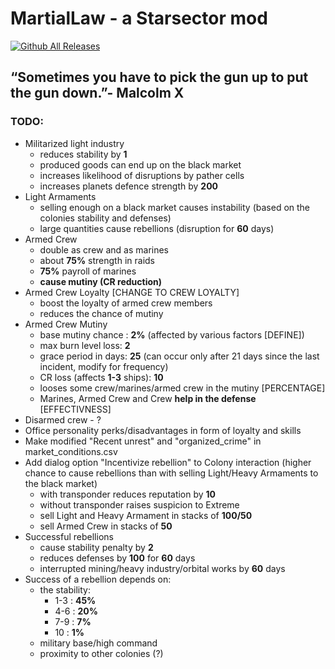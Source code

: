 # MartialLaw - a Starsector mod
[![Github All Releases](https://img.shields.io/github/downloads/MilanTodorovic/MartialLaw/total.svg)]()

## “Sometimes you have to pick the gun up to put the gun down.”- Malcolm X

### TODO:
- Militarized light industry
  - reduces stability by **1**
  - produced goods can end up on the black market
  - increases likelihood of disruptions by pather cells
  - increases planets defence strength by **200**
- Light Armaments 
  - selling enough on a black market causes instability (based on the colonies stability and defenses) 
  - large quantities cause rebellions (disruption for **60** days)
- Armed Crew
  - double as crew and as marines
  - about **75%** strength in raids
  - **75%** payroll of marines
  - **cause mutiny (CR reduction)**
- Armed Crew Loyalty [CHANGE TO CREW LOYALTY]
  - boost the loyalty of armed crew members
  - reduces the chance of mutiny
- Armed Crew Mutiny
  - base mutiny chance : **2%** (affected by various factors [DEFINE])
  - max burn level loss: **2**
  - grace period in days: **25** (can occur only after 21 days since the last incident, modify for frequency)
  - CR loss (affects **1-3** ships): **10**
  - looses some crew/marines/armed crew in the mutiny [PERCENTAGE]
  - Marines, Armed Crew and Crew **help in the defense** [EFFECTIVNESS]
- Disarmed crew - ?
- Office personality perks/disadvantages in form of loyalty and skills
- Make modified "Recent unrest" and "organized_crime" in market_conditions.csv
- Add dialog option "Incentivize rebellion" to Colony interaction (higher chance to cause rebellions than with selling Light/Heavy Armaments to the black market)
  - with transponder reduces reputation by **10**
  - without transponder raises suspicion to Extreme
  - sell Light and Heavy Armament in stacks of **100/50**
  - sell Armed Crew in stacks of **50**
- Successful rebellions
  - cause stability penalty by **2**
  - reduces defenses by **100** for **60** days
  - interrupted mining/heavy industry/orbital works by **60** days
- Success of a rebellion depends on:
  - the stability:
    - 1-3 : **45%**
    - 4-6 : **20%**
    - 7-9 : **7%**
    - 10 : **1%**
  - military base/high command
  - proximity to other colonies (?)
